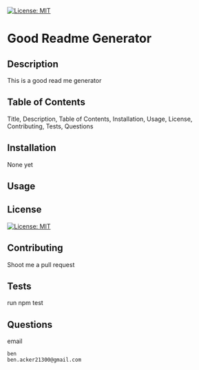 
  [![License: MIT](https://img.shields.io/badge/License-MIT-yellow.svg)](https://opensource.org/licenses/MIT)
  # Good Readme Generator

  ## Description
  This is a good read me generator

  ## Table of Contents
  Title, Description, Table of Contents, Installation, Usage, License, Contributing, Tests, Questions

  ## Installation
  None yet

  ## Usage
  

  ## License
  [![License: MIT](https://img.shields.io/badge/License-MIT-yellow.svg)](https://opensource.org/licenses/MIT)

  ## Contributing
  Shoot me a pull request

  ## Tests
  run npm test

  ## Questions
  email
  
    ben
    ben.acker21300@gmail.com
  